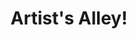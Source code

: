 ---
title: "Artist's Alley!"
excerpt: "A one page RPG about hustling as indie artists at a convention, juggling sales, shoplifters, and influencers — will you flop or come out on top?. TW: Capitalism <br/><img src='/images/500x300.png'>"
collection: portfolio
---